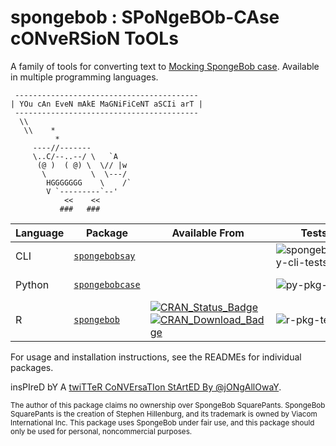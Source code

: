 # spongebob : SPoNgeBOb-CAse cONveRSioN ToOLs

A family of tools for converting text to [Mocking SpongeBob case](https://knowyourmeme.com/memes/mocking-spongebob). Available in multiple programming languages.

```
 -----------------------------------------
| YOu cAn EveN mAkE MaGNiFiCeNT aSCIi arT |
 -----------------------------------------
  \\
   \\    *
          *
     ----//-------
     \..C/--..--/ \   `A
      (@ )  ( @) \  \// |w
       \          \  \---/
        HGGGGGGG    \    /`
        V `---------`--'
            <<    <<
           ###   ###
```

| Language | Package | Available From | Tests | Coverage |
|-|-|-|-|-|
| CLI | [`spongebobsay`](https://github.com/jayqi/spongebob/tree/master/spongebobsay-cli) |  | ![spongebobsay-cli-tests](https://github.com/jayqi/spongebob/workflows/spongebobsay-cli-tests/badge.svg?branch=master) | [![codecov](https://codecov.io/gh/jayqi/spongebob/branch/master/graph/badge.svg?flag=spongebobsay-cli)](https://codecov.io/gh/jayqi/spongebob) |
| Python | [`spongebobcase`](https://github.com/jayqi/spongebob/tree/master/py-pkg) |  | ![py-pkg-tests](https://github.com/jayqi/spongebob/workflows/py-pkg-tests/badge.svg?branch=master) | [![codecov](https://codecov.io/gh/jayqi/spongebob/branch/master/graph/badge.svg?flag=py-pkg)](https://codecov.io/gh/jayqi/spongebob) |
| R | [`spongebob`](https://github.com/jayqi/spongebob/tree/master/r-pkg) | [![CRAN\_Status\_Badge](https://www.r-pkg.org/badges/version-last-release/spongebob)](https://cran.r-project.org/package=spongebob) [![CRAN\_Download\_Badge](https://cranlogs.r-pkg.org/badges/grand-total/spongebob)](https://cran.r-project.org/package=spongebob) | ![r-pkg-tests](https://github.com/jayqi/spongebob/workflows/r-pkg-tests/badge.svg?branch=master) | [![codecov](https://codecov.io/gh/jayqi/spongebob/branch/master/graph/badge.svg?flag=r-pkg)](https://codecov.io/gh/jayqi/spongebob) |

For usage and installation instructions, see the READMEs for individual packages.

insPIreD bY A [twiTTeR CoNVErsaTIon StArtED By @jONgAllOwaY](https://twitter.com/jongalloway/status/1075889210714816512).

<sup>The author of this package claims no ownership over SpongeBob SquarePants. SpongeBob SquarePants is the creation of Stephen Hillenburg, and its trademark is owned by Viacom International Inc. This package uses SpongeBob under fair use, and this package should only be used for personal, noncommercial purposes.</sup>
